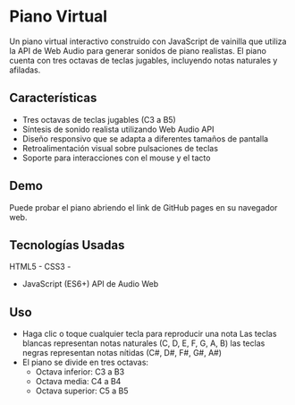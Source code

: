 # Piano Virtual

Un piano virtual interactivo construido con JavaScript de vainilla que utiliza la API de Web Audio para generar sonidos de piano realistas. El piano cuenta con tres octavas de teclas jugables, incluyendo notas naturales y afiladas.

## Características

- Tres octavas de teclas jugables (C3 a B5)
- Síntesis de sonido realista utilizando Web Audio API
- Diseño responsivo que se adapta a diferentes tamaños de pantalla
- Retroalimentación visual sobre pulsaciones de teclas
- Soporte para interacciones con el mouse y el tacto

## Demo

Puede probar el piano abriendo el link de GitHub pages en su navegador web.

## Tecnologías Usadas

HTML5 -
CSS3 -
- JavaScript (ES6+)
API de Audio Web

## Uso

- Haga clic o toque cualquier tecla para reproducir una nota
Las teclas blancas representan notas naturales (C, D, E, F, G, A, B)
las teclas negras representan notas nítidas (C#, D#, F#, G#, A#)
- El piano se divide en tres octavas:
  - Octava inferior: C3 a B3
  - Octava media: C4 a B4
  - Octava superior: C5 a B5
